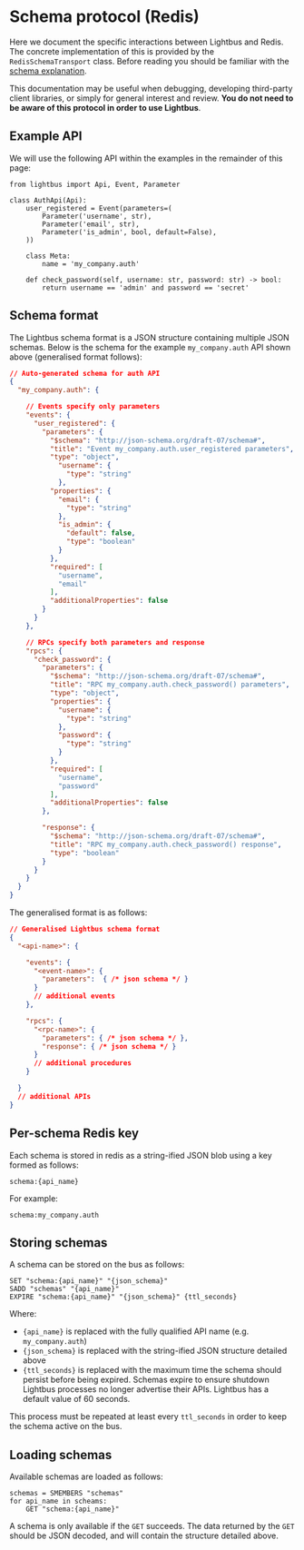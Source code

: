 # Schema protocol (Redis)

Here we document the specific interactions between Lightbus and Redis. 
The concrete implementation of this is provided by the `RedisSchemaTransport` class.
Before reading you should be familiar with the [schema explanation].

This documentation may be useful when debugging, developing third-party client libraries, 
or simply for general interest and review. **You do not need to be aware of this 
protocol in order to use Lightbus**.

## Example API

We will use the following API within the examples in the remainder of this page:

```python3
from lightbus import Api, Event, Parameter

class AuthApi(Api):
    user_registered = Event(parameters=(
        Parameter('username', str),
        Parameter('email', str),
        Parameter('is_admin', bool, default=False),
    ))

    class Meta:
        name = 'my_company.auth'

    def check_password(self, username: str, password: str) -> bool:
        return username == 'admin' and password == 'secret'
```

## Schema format

The Lightbus schema format is a JSON structure containing multiple JSON schemas.
Below is the schema for the example `my_company.auth` API shown above 
(generalised format follows):

```json
// Auto-generated schema for auth API
{
  "my_company.auth": {

    // Events specify only parameters
    "events": {
      "user_registered": {
        "parameters": {
          "$schema": "http://json-schema.org/draft-07/schema#",
          "title": "Event my_company.auth.user_registered parameters",
          "type": "object",
            "username": {
              "type": "string"
            },
          "properties": {
            "email": {
              "type": "string"
            },
            "is_admin": {
              "default": false,
              "type": "boolean"
            }
          },
          "required": [
            "username",
            "email"
          ],
          "additionalProperties": false
        }
      }
    },

    // RPCs specify both parameters and response
    "rpcs": {
      "check_password": {
        "parameters": {
          "$schema": "http://json-schema.org/draft-07/schema#",
          "title": "RPC my_company.auth.check_password() parameters",
          "type": "object",
          "properties": {
            "username": {
              "type": "string"
            },
            "password": {
              "type": "string"
            }
          },
          "required": [
            "username",
            "password"
          ],
          "additionalProperties": false
        },

        "response": {
          "$schema": "http://json-schema.org/draft-07/schema#",
          "title": "RPC my_company.auth.check_password() response",
          "type": "boolean"
        }
      }
    }
  }
}
```

The generalised format is as follows:

```json
// Generalised Lightbus schema format
{
  "<api-name>": {

    "events": {
      "<event-name>": {
        "parameters":  { /* json schema */ }
      }
      // additional events
    },

    "rpcs": {
      "<rpc-name>": {
        "parameters": { /* json schema */ },
        "response": { /* json schema */ }
      }
      // additional procedures
    }

  }
  // additional APIs
}
```

## Per-schema Redis key

Each schema is stored in redis as a string-ified JSON blob using a key formed as follows:

```
schema:{api_name}
``` 

For example:

```
schema:my_company.auth
```

## Storing schemas

A schema can be stored on the bus as follows:

```
SET "schema:{api_name}" "{json_schema}"
SADD "schemas" "{api_name}"
EXPIRE "schema:{api_name}" "{json_schema}" {ttl_seconds}
```

Where:

* `{api_name}` is replaced with the fully qualified API name (e.g. `my_company.auth`)
* `{json_schema}` is replaced with the string-ified JSON structure detailed above
* `{ttl_seconds}` is replaced with the maximum time the schema should persist before being 
  expired. Schemas expire to ensure shutdown Lightbus processes no longer advertise their APIs.
  Lightbus has a default value of 60 seconds.

This process must be repeated at least every `ttl_seconds` in order to keep the schema active 
on the bus.

## Loading schemas

Available schemas are loaded as follows:

```
schemas = SMEMBERS "schemas"
for api_name in scheams:
    GET "schema:{api_name}"
```

A schema is only available if the `GET` succeeds. The data returned by the `GET` should be JSON decoded, 
and will contain the structure detailed above.


[schema explanation]: ../../explanation/schema.md
